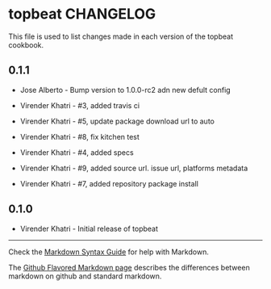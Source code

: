 topbeat CHANGELOG
=================

This file is used to list changes made in each version of the topbeat cookbook.

0.1.1
-----

- Jose Alberto - Bump version to 1.0.0-rc2 adn new defult config

- Virender Khatri - #3, added travis ci

- Virender Khatri - #5, update package download url to auto

- Virender Khatri - #8, fix kitchen test

- Virender Khatri - #4, added specs

- Virender Khatri - #9, added source url. issue url, platforms metadata

- Virender Khatri - #7, added repository package install


0.1.0
-----
- Virender Khatri - Initial release of topbeat

- - -
Check the [Markdown Syntax Guide](http://daringfireball.net/projects/markdown/syntax) for help with Markdown.

The [Github Flavored Markdown page](http://github.github.com/github-flavored-markdown/) describes the differences between markdown on github and standard markdown.
